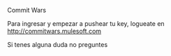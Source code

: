 Commit Wars

Para ingresar y empezar a pushear tu key, logueate en http://commitwars.mulesoft.com

Si tenes alguna duda no preguntes
